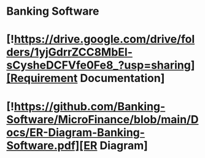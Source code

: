 # Banking Software

# [!https://drive.google.com/drive/folders/1yjGdrrZCC8MbEl-sCysheDCFVfe0Fe8_?usp=sharing][Requirement Documentation]

# [!https://github.com/Banking-Software/MicroFinance/blob/main/Docs/ER-Diagram-Banking-Software.pdf][ER Diagram]
